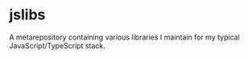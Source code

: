# jslibs

A metarepository containing various libraries I maintain for my typical JavaScript/TypeScript stack.

